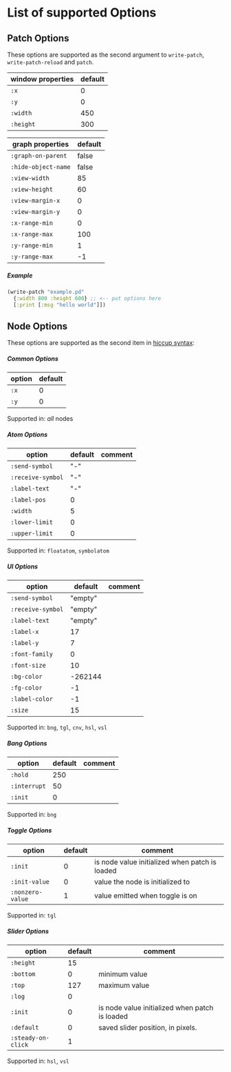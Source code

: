 # List of supported Options

## Patch Options

These options are supported as the second argument to `write-patch`, `write-patch-reload` and `patch`.

| window properties | default |
|-------------------|---------|
| `:x`              | 0       |
| `:y`              | 0       |
| `:width`          | 450     |
| `:height`         | 300     |

| graph properties    | default |
|---------------------|---------|
| `:graph-on-parent`  | false   |
| `:hide-object-name` | false   |
| `:view-width`       | 85      |
| `:view-height`      | 60      |
| `:view-margin-x`    | 0       |
| `:view-margin-y`    | 0       |
| `:x-range-min`      | 0       |
| `:x-range-max`      | 100     |
| `:y-range-min`      | 1       |
| `:y-range-max`      | -1      |

##### Example

```clojure
(write-patch "example.pd"
  {:width 800 :height 600} ;; <-- put options here
  [:print [:msg "hello world"]])
```

## Node Options

These options are supported as the second item in [hiccup syntax](types.md#hiccup):

##### Common Options

| option | default |
|--------|---------|
| `:x`     | 0       |
| `:y`     | 0       |

Supported in: _all_ nodes

##### Atom Options

| option            | default | comment |
|-------------------|---------|---------|
| `:send-symbol`    | "-"     |         |
| `:receive-symbol` | "-"     |         |
| `:label-text`     | "-"     |         |
| `:label-pos`      | 0       |         |
| `:width`          | 5       |         |
| `:lower-limit`    | 0       |         |
| `:upper-limit`    | 0       |         |

Supported in: `floatatom`, `symbolatom`

##### UI Options

| option            | default | comment |
|-------------------|---------|---------|
| `:send-symbol`    | "empty" |         |
| `:receive-symbol` | "empty" |         |
| `:label-text`     | "empty" |         |
| `:label-x`        | 17      |         |
| `:label-y`        | 7       |         |
| `:font-family`    | 0       |         |
| `:font-size`      | 10      |         |
| `:bg-color`       | -262144 |         |
| `:fg-color`       | -1      |         |
| `:label-color`    | -1      |         |
| `:size`           | 15      |         |

Supported in: `bng`, `tgl`, `cnv`, `hsl`, `vsl`

##### Bang Options

| option       | default | comment |
|--------------|---------|---------|
| `:hold`      | 250     |         |
| `:interrupt` | 50      |         |
| `:init`      | 0       |         |

Supported in: `bng`

##### Toggle Options

| option           | default | comment                                        |
|------------------|---------|------------------------------------------------|
| `:init`          | 0       | is node value initialized when patch is loaded |
| `:init-value`    | 0       | value the node is initialized to               |
| `:nonzero-value` | 1       | value emitted when toggle is on                |

Supported in: `tgl`

##### Slider Options

| option             | default | comment                                        |
|--------------------|---------|------------------------------------------------|
| `:height`          | 15      |                                                |
| `:bottom`          | 0       | minimum value                                  |
| `:top`             | 127     | maximum value                                  |
| `:log`             | 0       |                                                |
| `:init`            | 0       | is node value initialized when patch is loaded |
| `:default`         | 0       | saved slider position, in pixels.              |
| `:steady-on-click` | 1       |                                                |

Supported in: `hsl`, `vsl`
